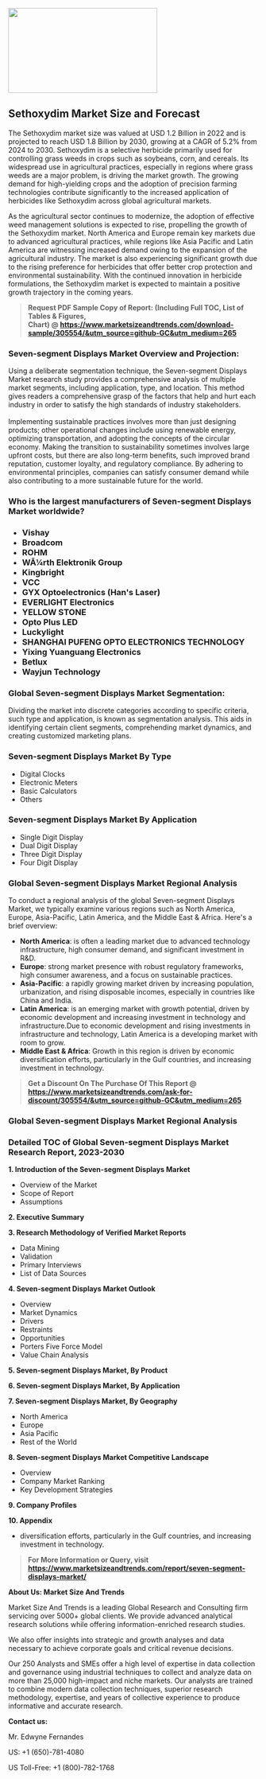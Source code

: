 <p><img class="alignnone size-medium wp-image-20088" src="https://ffe5etoiles.com/wp-content/uploads/2024/12/MST1-300x171.png" alt="" width="300" height="171" /></p><h2>Sethoxydim Market Size and Forecast</h2><p>The Sethoxydim market size was valued at USD 1.2 Billion in 2022 and is projected to reach USD 1.8 Billion by 2030, growing at a CAGR of 5.2% from 2024 to 2030. Sethoxydim is a selective herbicide primarily used for controlling grass weeds in crops such as soybeans, corn, and cereals. Its widespread use in agricultural practices, especially in regions where grass weeds are a major problem, is driving the market growth. The growing demand for high-yielding crops and the adoption of precision farming technologies contribute significantly to the increased application of herbicides like Sethoxydim across global agricultural markets.</p><p>As the agricultural sector continues to modernize, the adoption of effective weed management solutions is expected to rise, propelling the growth of the Sethoxydim market. North America and Europe remain key markets due to advanced agricultural practices, while regions like Asia Pacific and Latin America are witnessing increased demand owing to the expansion of the agricultural industry. The market is also experiencing significant growth due to the rising preference for herbicides that offer better crop protection and environmental sustainability. With the continued innovation in herbicide formulations, the Sethoxydim market is expected to maintain a positive growth trajectory in the coming years.</p></p><blockquote id="" class=""><strong>Request PDF Sample Copy of Report: (Including Full TOC, List of Tables &amp; Figures, Chart)&nbsp;@&nbsp;<strong><a href="https://www.marketsizeandtrends.com/download-sample/305554/&utm_source=github-GC&utm_medium=265" target="_blank">https://www.marketsizeandtrends.com/download-sample/305554/&utm_source=github-GC&utm_medium=265</a></strong></strong></blockquote><h3 id="" class="">Seven-segment Displays Market&nbsp;Overview and Projection:</h3><p id="" class="">Using a deliberate segmentation technique, the Seven-segment Displays Market research study provides a comprehensive analysis of multiple market segments, including application, type, and location. This method gives readers a comprehensive grasp of the factors that help and hurt each industry in order to satisfy the high standards of industry stakeholders. <br /> <br />Implementing sustainable practices involves more than just designing products; other operational changes include using renewable energy, optimizing transportation, and adopting the concepts of the circular economy. Making the transition to sustainability sometimes involves large upfront costs, but there are also long-term benefits, such improved brand reputation, customer loyalty, and regulatory compliance. By adhering to environmental principles, companies can satisfy consumer demand while also contributing to a more sustainable future for the world.</p><h3 id="" class="">Who is the largest manufacturers of&nbsp;Seven-segment Displays Market worldwide?</h3><h3 class=""><p><ul><li>Vishay </li><li> Broadcom </li><li> ROHM </li><li> WÃ¼rth Elektronik Group </li><li> Kingbright </li><li> VCC </li><li> GYX Optoelectronics (Han's Laser) </li><li> EVERLIGHT Electronics </li><li> YELLOW STONE </li><li> Opto Plus LED </li><li> Luckylight </li><li> SHANGHAI PUFENG OPTO ELECTRONICS TECHNOLOGY </li><li> Yixing Yuanguang Electronics </li><li> Betlux </li><li> Wayjun Technology</li></ul></p></h3><h3 id="" class="">Global&nbsp;Seven-segment Displays Market Segmentation:</h3><p id="" class="">Dividing the market into discrete categories according to specific criteria, such type and application, is known as segmentation analysis. This aids in identifying certain client segments, comprehending market dynamics, and creating customized marketing plans.</p><h3 id="" class="">Seven-segment Displays Market&nbsp;By Type</h3><p><p><ul><li>Digital Clocks</li><li> Electronic Meters</li><li> Basic Calculators</li><li> Others</p></li></ul></p></p><h3 id="" class="">Seven-segment Displays Market&nbsp;By Application</h3><p class=""><p><ul><li>Single Digit Display</li><li> Dual Digit Display</li><li> Three Digit Display</li><li> Four Digit Display</li></ul></p></p><h3 id="" class="">Global Seven-segment Displays Market Regional Analysis</h3><p id="" class="">To conduct a regional analysis of the global Seven-segment Displays Market, we typically examine various regions such as North America, Europe, Asia-Pacific, Latin America, and the Middle East &amp; Africa. Here's a brief overview:</p><ul><li><strong>North America</strong>: is often a leading market due to advanced technology infrastructure, high consumer demand, and significant investment in R&amp;D.</li><li><strong>Europe</strong>: strong market presence with robust regulatory frameworks, high consumer awareness, and a focus on sustainable practices.</li><li><strong>Asia-Pacific</strong>: a rapidly growing market driven by increasing population, urbanization, and rising disposable incomes, especially in countries like China and India.</li><li><strong>Latin America</strong>: is an emerging market with growth potential, driven by economic development and increasing investment in technology and infrastructure.Due to economic development and rising investments in infrastructure and technology, Latin America is a developing market with room to grow.</li><li><strong>Middle East &amp; Africa</strong>: Growth in this region is driven by economic diversification efforts, particularly in the Gulf countries, and increasing investment in technology.</li></ul><blockquote id="" class=""><strong>Get a Discount On The Purchase Of This Report @ <strong><a href="https://www.marketsizeandtrends.com/ask-for-discount/305554/&utm_source=github-GC&utm_medium=265" target="_blank">https://www.marketsizeandtrends.com/ask-for-discount/305554/&utm_source=github-GC&utm_medium=265</a></strong></strong></blockquote><h3 id="" class="">Global Seven-segment Displays Market Regional Analysis</h3><h3 id="" class="">Detailed TOC of Global Seven-segment Displays Market Research Report, 2023-2030</h3><p id="" class=""><strong>1. Introduction of the Seven-segment Displays Market</strong></p><ul><li>Overview of the Market</li><li>Scope of Report</li><li>Assumptions</li></ul><p id="" class=""><strong>2. Executive Summary</strong></p><p id="" class=""><strong>3. Research Methodology of Verified Market Reports</strong></p><ul><li>Data Mining</li><li>Validation</li><li>Primary Interviews</li><li>List of Data Sources</li></ul><p id="" class=""><strong>4. Seven-segment Displays Market Outlook</strong></p><ul><li>Overview</li><li>Market Dynamics</li><li>Drivers</li><li>Restraints</li><li>Opportunities</li><li>Porters Five Force Model</li><li>Value Chain Analysis</li></ul><p id="" class=""><strong>5. Seven-segment Displays Market, By Product</strong></p><p id="" class=""><strong>6. Seven-segment Displays Market, By Application</strong></p><p id="" class=""><strong>7. Seven-segment Displays Market, By Geography</strong></p><ul><li>North America</li><li>Europe</li><li>Asia Pacific</li><li>Rest of the World</li></ul><p id="" class=""><strong>8. Seven-segment Displays Market Competitive Landscape</strong></p><ul><li>Overview</li><li>Company Market Ranking</li><li>Key Development Strategies</li></ul><p id="" class=""><strong>9. Company Profiles</strong></p><p id="" class=""><strong>10. Appendix</strong></p><ul><li>diversification efforts, particularly in the Gulf countries, and increasing investment in technology.</li></ul><blockquote id="" class=""><strong>For More Information or Query, visit <strong><strong><a href="https://www.marketsizeandtrends.com/report/seven-segment-displays-market/" target="_blank">https://www.marketsizeandtrends.com/report/seven-segment-displays-market/</a></strong></strong></strong></blockquote><p id="" class=""><strong>About Us: Market Size And Trends</strong></p><p id="" class="">Market Size And Trends is a leading Global Research and Consulting firm servicing over 5000+ global clients. We provide advanced analytical research solutions while offering information-enriched research studies.</p><p id="" class="">We also offer insights into strategic and growth analyses and data necessary to achieve corporate goals and critical revenue decisions.</p><p id="" class="">Our 250 Analysts and SMEs offer a high level of expertise in data collection and governance using industrial techniques to collect and analyze data on more than 25,000 high-impact and niche markets. Our analysts are trained to combine modern data collection techniques, superior research methodology, expertise, and years of collective experience to produce informative and accurate research.</p><p id="" class=""><strong>Contact us:</strong></p><p id="" class="">Mr. Edwyne Fernandes</p><p id="" class="">US: +1 (650)-781-4080</p><p id="" class="">US Toll-Free: +1 (800)-782-1768</p>
